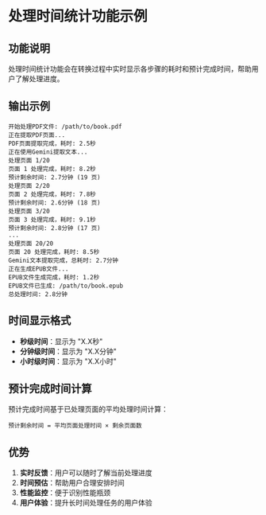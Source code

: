 # 处理时间统计功能示例

## 功能说明

处理时间统计功能会在转换过程中实时显示各步骤的耗时和预计完成时间，帮助用户了解处理进度。

## 输出示例

```
开始处理PDF文件: /path/to/book.pdf
正在提取PDF页面...
PDF页面提取完成，耗时: 2.5秒
正在使用Gemini提取文本...
处理页面 1/20
页面 1 处理完成，耗时: 8.2秒
预计剩余时间: 2.7分钟 (19 页)
处理页面 2/20
页面 2 处理完成，耗时: 7.8秒
预计剩余时间: 2.6分钟 (18 页)
处理页面 3/20
页面 3 处理完成，耗时: 9.1秒
预计剩余时间: 2.8分钟 (17 页)
...
处理页面 20/20
页面 20 处理完成，耗时: 8.5秒
Gemini文本提取完成，总耗时: 2.7分钟
正在生成EPUB文件...
EPUB文件生成完成，耗时: 1.2秒
EPUB文件已生成: /path/to/book.epub
总处理时间: 2.8分钟
```

## 时间显示格式

- **秒级时间**：显示为 "X.X秒"
- **分钟级时间**：显示为 "X.X分钟" 
- **小时级时间**：显示为 "X.X小时"

## 预计完成时间计算

预计完成时间基于已处理页面的平均处理时间计算：
```
预计剩余时间 = 平均页面处理时间 × 剩余页面数
```

## 优势

1. **实时反馈**：用户可以随时了解当前处理进度
2. **时间预估**：帮助用户合理安排时间
3. **性能监控**：便于识别性能瓶颈
4. **用户体验**：提升长时间处理任务的用户体验